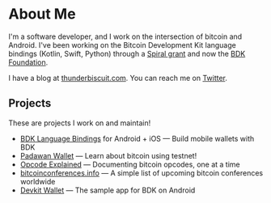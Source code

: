 #  About Me

I'm a software developer, and I work on the intersection of bitcoin and Android. I've been working on the Bitcoin Development Kit language bindings (Kotlin, Swift, Python) through a [Spiral grant](https://spiral.xyz/) and now the [BDK Foundation](https://bitcoindevkit.org/foundation/).

I have a blog at [thunderbiscuit.com](https://thunderbiscuit.com). You can reach me on [Twitter](https://x.com/thunderB__).

## Projects

These are projects I work on and maintain!

- [BDK Language Bindings](https://github.com/bitcoindevkit/bdk-ffi) for Android + iOS — Build mobile wallets with BDK
- [Padawan Wallet](https://padawanwallet.com) — Learn about bitcoin using testnet!
- [Opcode Explained](https://opcodeexplained.com) — Documenting bitcoin opcodes, one at a time
- [bitcoinconferences.info](https://bitcoinconferences.info) — A simple list of upcoming bitcoin conferences worldwide
- [Devkit Wallet](https://github.com/bitcoindevkit/bdk-kotlin-example-wallet) — The sample app for BDK on Android
